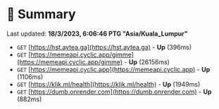 # 📖 Summary
Last updated: **18/3/2023, 6:06:46 PTG "Asia/Kuala_Lumpur"**

- `GET` [https://hst.aytea.ga](https://hst.aytea.ga) - **Up** (396ms)
- `GET` [https://memeapi.cyclic.app/gimme](https://memeapi.cyclic.app/gimme) - **Up** (26156ms)
- `GET` [https://memeapi.cyclic.app](https://memeapi.cyclic.app) - **Up** (1106ms)
- `GET` [https://klik.ml/health](https://klik.ml/health) - **Up** (1949ms)
- `GET` [https://dumb.onrender.com](https://dumb.onrender.com) - **Up** (882ms)
